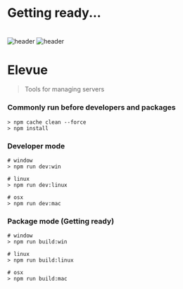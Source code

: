 # Getting ready...

#
#
#


![header](https://capsule-render.vercel.app/api?type=cylinder&color=random&height=400&text=Elevue&animation=scaleIn&desc=Tools%20for%20managing%20servers)
![header](https://capsule-render.vercel.app/api?text=Elevue!)

# Elevue
> Tools for managing servers

### Commonly run before developers and packages
```
> npm cache clean --force
> npm install
```

### Developer mode
```
# window
> npm run dev:win

# linux
> npm run dev:linux

# osx
> npm run dev:mac
```

### Package mode (Getting ready)
```
# window
> npm run build:win

# linux
> npm run build:linux

# osx
> npm run build:mac
```
